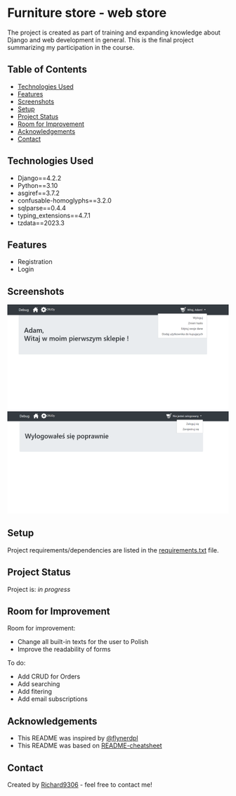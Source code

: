 # Furniture store - web store

The project is created as part of training and expanding knowledge about Django and web development in general. This is the final project summarizing my participation in the course.

## Table of Contents
* [Technologies Used](#technologies-used)
* [Features](#features)
* [Screenshots](#screenshots)
* [Setup](#setup)
* [Project Status](#project-status)
* [Room for Improvement](#room-for-improvement)
* [Acknowledgements](#acknowledgements)
* [Contact](#contact)


## Technologies Used
- Django==4.2.2
- Python==3.10
- asgiref==3.7.2
- confusable-homoglyphs==3.2.0
- sqlparse==0.4.4
- typing_extensions==4.7.1
- tzdata==2023.3



## Features
- Registration
- Login


## Screenshots
![Example screenshot](https://github.com/Richard9306/Furniture_store_/blob/develop/img/Zrzut%20ekranu%202023-07-06%20183134.png)
![Example screenshot](https://github.com/Richard9306/Furniture_store_/blob/develop/img/Zrzut%20ekranu%202023-07-06%20183154.png)


## Setup
Project requirements/dependencies are listed in the [requirements.txt](https://github.com/Richard9306/Furniture_store_/blob/develop/requirements.txt) file.

## Project Status
Project is:  _in progress_ 

## Room for Improvement
Room for improvement:
- Change all built-in texts for the user to Polish
- Improve the readability of forms

To do:
- Add CRUD for Orders
- Add searching
- Add fitering
- Add email subscriptions

## Acknowledgements
- This README was inspired by [@flynerdpl](https://www.flynerd.pl/) 
- This README was based on [README-cheatsheet](https://github.com/ritaly/README-cheatsheet/blob/master/README.md?plain=1)


## Contact
Created by [Richard9306](https://github.com/Richard9306) - feel free to contact me!
